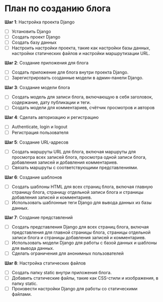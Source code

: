 # План по созданию блога

**Шаг 1**: Настройка проекта Django

- [ ] Установить Django
- [ ] Создать проект Django
- [ ] Создать базу данных
- [ ] Настроить настройки проекта, такие как настройки базы данных, настройки статических файлов и настройки маршрутизации URL.

**Шаг 2**: Создание приложения для блога

- [ ] Создать приложение для блога внутри проекта Django.
- [ ] Зарегистрировать созданные модели в админ-панели Django.

**Шаг 3**: Создание модели блога

- [ ] Создать модель для записи блога, включающую в себя заголовок, содержание, дату публикации и теги.
- [ ] Создать модели для комментариев, счётчик просмотров и авторов

**Шаг 4**: Сделать авторизацию и регистрацию

- [ ] Authenticate, login и logout
- [ ] Регистрация пользователя

**Шаг 5**: Создание URL-адресов

- [ ] Создать маршруты URL для блога, включая маршруты для просмотра всех записей блога, просмотра одной записи блога, добавления записей и добавления комментариев.
- [ ] Связать маршруты с соответствующими представлениями.

**Шаг 6**: Создание шаблонов

- [ ] Создать шаблоны HTML для всех страниц блога, включая главную страницу блога, страницу отдельной записи блога и страницы добавления записей и комментариев.
- [ ] Использовать шаблонные теги Django для вывода данных из базы данных.

**Шаг 7**: Создание представлений

- [ ] Создать представления Django для всех страниц блога, включая представления для главной страницы блога, страницы отдельной записи блога и страницы добавления записей и комментариев.
- [ ] Использовать модели Django для работы с базой данных и шаблоны для вывода данных.
- [ ] Сделать ограничения для анонимных пользователей

**Шаг 8**: Настройка статических файлов

- [ ] Создать папку static внутри приложения блога.
- [ ] Добавить статические файлы, такие как CSS-стили и изображения, в папку static.
- [ ] Произвести настройки Django для работы со статическими файлами.
